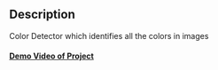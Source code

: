 ## Description

Color Detector which identifies all the colors in images

#### <p><a href="https://youtu.be/QxREb9fRKlM" rel="nofollow">Demo Video of Project</a></p>
